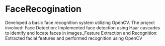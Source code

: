 # FaceRecogination
Developed a basic face recognition system utilizing OpenCV. The project involved:   Face Detection: Implemented face detection using Haar cascades to identify and locate faces in images.,Feature Extraction and Recognition: Extracted facial features and performed recognition using OpenCV
